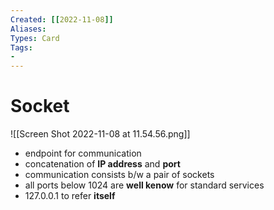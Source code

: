 ```yaml
---
Created: [[2022-11-08]]
Aliases: 
Types: Card
Tags: 
- 
---
```

# Socket
![[Screen Shot 2022-11-08 at 11.54.56.png]]
- endpoint for communication
- concatenation of **IP address** and **port** 
- communication consists b/w a pair of sockets
- all ports below 1024 are **well kenow** for standard services
- 127.0.0.1 to refer **itself**